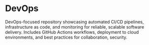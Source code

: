 # DevOps
DevOps-focused repository showcasing automated CI/CD pipelines, infrastructure as code, and monitoring for reliable, scalable software delivery. Includes GitHub Actions workflows, deployment to cloud environments, and best practices for collaboration, security.
